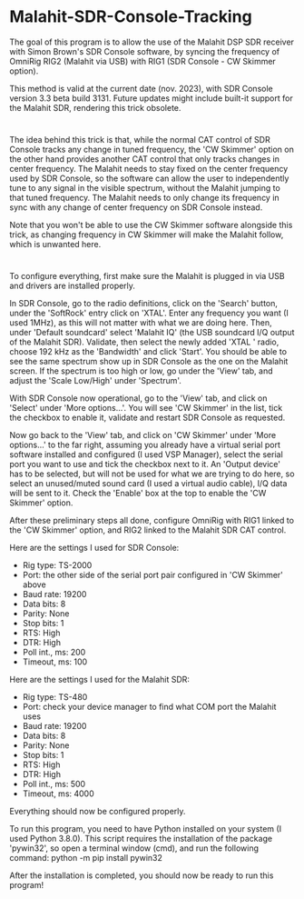 # Malahit-SDR-Console-Tracking

The goal of this program is to allow the use of the Malahit DSP SDR receiver with Simon Brown's SDR Console software,
by syncing the frequency of OmniRig RIG2 (Malahit via USB) with RIG1 (SDR Console - CW Skimmer option).

This method is valid at the current date (nov. 2023), with SDR Console version 3.3 beta build 3131.
Future updates might include built-it support for the Malahit SDR, rendering this trick obsolete.

#

The idea behind this trick is that, while the normal CAT control of SDR Console tracks any change in tuned frequency,
the 'CW Skimmer' option on the other hand provides another CAT control that only tracks changes in center frequency.
The Malahit needs to stay fixed on the center frequency used by SDR Console, so the software can allow the user
to independently tune to any signal in the visible spectrum, without the Malahit jumping to that tuned frequency.
The Malahit needs to only change its frequency in sync with any change of center frequency on SDR Console instead.

Note that you won't be able to use the CW Skimmer software alongside this trick,
as changing frequency in CW Skimmer will make the Malahit follow, which is unwanted here.

#

To configure everything, first make sure the Malahit is plugged in via USB and drivers are installed properly.

In SDR Console, go to the radio definitions, click on the 'Search' button, under the 'SoftRock' entry click on 'XTAL'.
Enter any frequency you want (I used 1MHz), as this will not matter with what we are doing here.
Then, under 'Default soundcard' select 'Malahit IQ' (the USB soundcard I/Q output of the Malahit SDR).
Validate, then select the newly added 'XTAL <frequency>' radio, choose 192 kHz as the 'Bandwidth' and click 'Start'.
You should be able to see the same spectrum show up in SDR Console as the one on the Malahit screen.
If the spectrum is too high or low, go under the 'View' tab, and adjust the 'Scale Low/High' under 'Spectrum'.

With SDR Console now operational, go to the 'View' tab, and click on 'Select' under 'More options...'.
You will see 'CW Skimmer' in the list, tick the checkbox to enable it, validate and restart SDR Console as requested.

Now go back to the 'View' tab, and click on 'CW Skimmer' under 'More options...' to the far right,
assuming you already have a virtual serial port software installed and configured (I used VSP Manager),
select the serial port you want to use and tick the checkbox next to it.
An 'Output device' has to be selected, but will not be used for what we are trying to do here,
so select an unused/muted sound card (I used a virtual audio cable), I/Q data will be sent to it.
Check the 'Enable' box at the top to enable the 'CW Skimmer' option.

After these preliminary steps all done, configure OmniRig with RIG1 linked to the 'CW Skimmer' option,
and RIG2 linked to the Malahit SDR CAT control.

Here are the settings I used for SDR Console:
- Rig type:  TS-2000
- Port:  the other side of the serial port pair configured in 'CW Skimmer' above
- Baud rate:  19200
- Data bits:  8
- Parity:  None
- Stop bits:  1
- RTS:  High
- DTR:  High
- Poll int., ms:  200
- Timeout, ms:  100

Here are the settings I used for the Malahit SDR:
- Rig type:  TS-480
- Port:  check your device manager to find what COM port the Malahit uses
- Baud rate:  19200
- Data bits:  8
- Parity:  None
- Stop bits:  1
- RTS:  High
- DTR:  High
- Poll int., ms:  500
- Timeout, ms:  4000

Everything should now be configured properly.

To run this program, you need to have Python installed on your system (I used Python 3.8.0).
This script requires the installation of the package 'pywin32', so open a terminal window (cmd),
and run the following command: 
  python -m pip install pywin32

After the installation is completed, you should now be ready to run this program!
